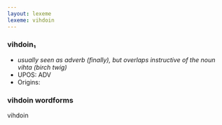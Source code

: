 ```yaml
---
layout: lexeme
lexeme: vihdoin
---
```


###  vihdoin₁

* _usually seen as adverb (finally), but overlaps instructive of the noun *vihta* (birch twig)_
* UPOS:  ADV
* Origins: 


### vihdoin wordforms

vihdoin

